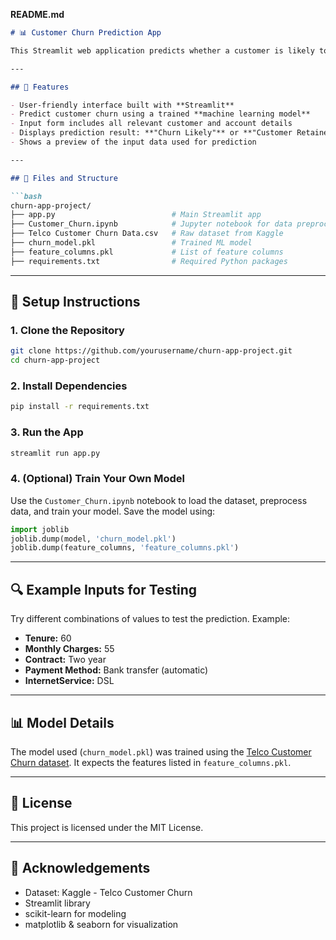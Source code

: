 **README.md**

````markdown
# 📊 Customer Churn Prediction App

This Streamlit web application predicts whether a customer is likely to churn based on various input features. It uses a pre-trained machine learning model and is designed to help businesses proactively retain customers.

---

## 📄 Features

- User-friendly interface built with **Streamlit**
- Predict customer churn using a trained **machine learning model**
- Input form includes all relevant customer and account details
- Displays prediction result: **"Churn Likely"** or **"Customer Retained"**
- Shows a preview of the input data used for prediction

---

## 📁 Files and Structure

```bash
churn-app-project/
├── app.py                          # Main Streamlit app
├── Customer_Churn.ipynb            # Jupyter notebook for data preprocessing and model training
├── Telco Customer Churn Data.csv   # Raw dataset from Kaggle
├── churn_model.pkl                 # Trained ML model
├── feature_columns.pkl             # List of feature columns
├── requirements.txt                # Required Python packages
````

---

## 🔧 Setup Instructions

### 1. Clone the Repository

```bash
git clone https://github.com/yourusername/churn-app-project.git
cd churn-app-project
```

### 2. Install Dependencies

```bash
pip install -r requirements.txt
```

### 3. Run the App

```bash
streamlit run app.py
```

### 4. (Optional) Train Your Own Model

Use the `Customer_Churn.ipynb` notebook to load the dataset, preprocess data, and train your model. Save the model using:

```python
import joblib
joblib.dump(model, 'churn_model.pkl')
joblib.dump(feature_columns, 'feature_columns.pkl')
```

---

## 🔍 Example Inputs for Testing

Try different combinations of values to test the prediction. Example:

* **Tenure:** 60
* **Monthly Charges:** 55
* **Contract:** Two year
* **Payment Method:** Bank transfer (automatic)
* **InternetService:** DSL

---

## 📊 Model Details

The model used (`churn_model.pkl`) was trained using the [Telco Customer Churn dataset](https://www.kaggle.com/blastchar/telco-customer-churn).
It expects the features listed in `feature_columns.pkl`.

---

## 💼 License

This project is licensed under the MIT License.

---

## 🙋️ Acknowledgements

* Dataset: Kaggle - Telco Customer Churn
* Streamlit library
* scikit-learn for modeling
* matplotlib & seaborn for visualization

